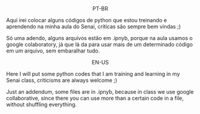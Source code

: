 <P style="text-align:center">PT-BR</P>
<a>Aqui irei colocar alguns códigos de python que estou treinando e aprendendo na minha aula do Senai, críticas são sempre bem vindas ;)</a>

<a>Só uma adendo, alguns arquivos estão em .ipnyb, porque na aula usamos o google colaboratory, já que lá da para usar mais de um determinado código em um arquivo, sem embaralhar tudo.</a>

<P style="text-align:center">EN-US</P>

Here I will put some python codes that I am training and learning in my Senai class, criticisms are always welcome ;)

Just an addendum, some files are in .ipnyb, because in class we use google collaborative, since there you can use more than a certain code in a file, without shuffling everything.
